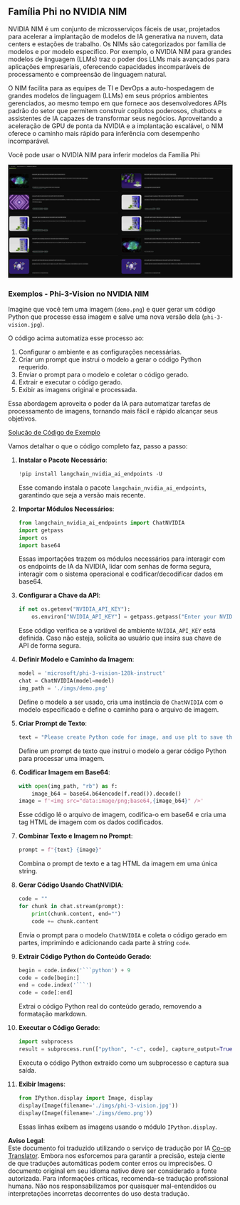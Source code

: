 <!--
CO_OP_TRANSLATOR_METADATA:
{
  "original_hash": "7b08e277df2a9307f861ae54bc30c772",
  "translation_date": "2025-07-16T19:36:00+00:00",
  "source_file": "md/01.Introduction/02/06.NVIDIA.md",
  "language_code": "br"
}
-->
## Família Phi no NVIDIA NIM

NVIDIA NIM é um conjunto de microsserviços fáceis de usar, projetados para acelerar a implantação de modelos de IA generativa na nuvem, data centers e estações de trabalho. Os NIMs são categorizados por família de modelos e por modelo específico. Por exemplo, o NVIDIA NIM para grandes modelos de linguagem (LLMs) traz o poder dos LLMs mais avançados para aplicações empresariais, oferecendo capacidades incomparáveis de processamento e compreensão de linguagem natural.

O NIM facilita para as equipes de TI e DevOps a auto-hospedagem de grandes modelos de linguagem (LLMs) em seus próprios ambientes gerenciados, ao mesmo tempo em que fornece aos desenvolvedores APIs padrão do setor que permitem construir copilotos poderosos, chatbots e assistentes de IA capazes de transformar seus negócios. Aproveitando a aceleração de GPU de ponta da NVIDIA e a implantação escalável, o NIM oferece o caminho mais rápido para inferência com desempenho incomparável.

Você pode usar o NVIDIA NIM para inferir modelos da Família Phi

![nim](../../../../../translated_images/Phi-NIM.09bebb743387ee4a5028d7d4f8fed55e619711b26c8937526b43a2af980f7dcf.br.png)

### **Exemplos - Phi-3-Vision no NVIDIA NIM**

Imagine que você tem uma imagem (`demo.png`) e quer gerar um código Python que processe essa imagem e salve uma nova versão dela (`phi-3-vision.jpg`).

O código acima automatiza esse processo ao:

1. Configurar o ambiente e as configurações necessárias.
2. Criar um prompt que instrui o modelo a gerar o código Python requerido.
3. Enviar o prompt para o modelo e coletar o código gerado.
4. Extrair e executar o código gerado.
5. Exibir as imagens original e processada.

Essa abordagem aproveita o poder da IA para automatizar tarefas de processamento de imagens, tornando mais fácil e rápido alcançar seus objetivos.

[Solução de Código de Exemplo](../../../../../code/06.E2E/E2E_Nvidia_NIM_Phi3_Vision.ipynb)

Vamos detalhar o que o código completo faz, passo a passo:

1. **Instalar o Pacote Necessário**:  
    ```python
    !pip install langchain_nvidia_ai_endpoints -U
    ```  
    Esse comando instala o pacote `langchain_nvidia_ai_endpoints`, garantindo que seja a versão mais recente.

2. **Importar Módulos Necessários**:  
    ```python
    from langchain_nvidia_ai_endpoints import ChatNVIDIA
    import getpass
    import os
    import base64
    ```  
    Essas importações trazem os módulos necessários para interagir com os endpoints de IA da NVIDIA, lidar com senhas de forma segura, interagir com o sistema operacional e codificar/decodificar dados em base64.

3. **Configurar a Chave da API**:  
    ```python
    if not os.getenv("NVIDIA_API_KEY"):
        os.environ["NVIDIA_API_KEY"] = getpass.getpass("Enter your NVIDIA API key: ")
    ```  
    Esse código verifica se a variável de ambiente `NVIDIA_API_KEY` está definida. Caso não esteja, solicita ao usuário que insira sua chave de API de forma segura.

4. **Definir Modelo e Caminho da Imagem**:  
    ```python
    model = 'microsoft/phi-3-vision-128k-instruct'
    chat = ChatNVIDIA(model=model)
    img_path = './imgs/demo.png'
    ```  
    Define o modelo a ser usado, cria uma instância de `ChatNVIDIA` com o modelo especificado e define o caminho para o arquivo de imagem.

5. **Criar Prompt de Texto**:  
    ```python
    text = "Please create Python code for image, and use plt to save the new picture under imgs/ and name it phi-3-vision.jpg."
    ```  
    Define um prompt de texto que instrui o modelo a gerar código Python para processar uma imagem.

6. **Codificar Imagem em Base64**:  
    ```python
    with open(img_path, "rb") as f:
        image_b64 = base64.b64encode(f.read()).decode()
    image = f'<img src="data:image/png;base64,{image_b64}" />'
    ```  
    Esse código lê o arquivo de imagem, codifica-o em base64 e cria uma tag HTML de imagem com os dados codificados.

7. **Combinar Texto e Imagem no Prompt**:  
    ```python
    prompt = f"{text} {image}"
    ```  
    Combina o prompt de texto e a tag HTML da imagem em uma única string.

8. **Gerar Código Usando ChatNVIDIA**:  
    ```python
    code = ""
    for chunk in chat.stream(prompt):
        print(chunk.content, end="")
        code += chunk.content
    ```  
    Envia o prompt para o modelo `ChatNVIDIA` e coleta o código gerado em partes, imprimindo e adicionando cada parte à string `code`.

9. **Extrair Código Python do Conteúdo Gerado**:  
    ```python
    begin = code.index('```python') + 9  
    code = code[begin:]  
    end = code.index('```')
    code = code[:end]
    ```  
    Extrai o código Python real do conteúdo gerado, removendo a formatação markdown.

10. **Executar o Código Gerado**:  
    ```python
    import subprocess
    result = subprocess.run(["python", "-c", code], capture_output=True)
    ```  
    Executa o código Python extraído como um subprocesso e captura sua saída.

11. **Exibir Imagens**:  
    ```python
    from IPython.display import Image, display
    display(Image(filename='./imgs/phi-3-vision.jpg'))
    display(Image(filename='./imgs/demo.png'))
    ```  
    Essas linhas exibem as imagens usando o módulo `IPython.display`.

**Aviso Legal**:  
Este documento foi traduzido utilizando o serviço de tradução por IA [Co-op Translator](https://github.com/Azure/co-op-translator). Embora nos esforcemos para garantir a precisão, esteja ciente de que traduções automáticas podem conter erros ou imprecisões. O documento original em seu idioma nativo deve ser considerado a fonte autorizada. Para informações críticas, recomenda-se tradução profissional humana. Não nos responsabilizamos por quaisquer mal-entendidos ou interpretações incorretas decorrentes do uso desta tradução.